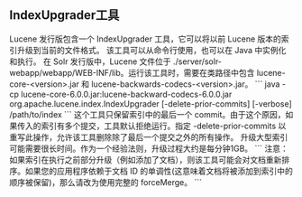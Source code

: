 ## IndexUpgrader工具 
<div class="content-intro view-box ">Lucene 发行版包含一个 IndexUpgrader 工具，它可以将以前 Lucene 版本的索引升级到当前的文件格式。  
该工具可以从命令行使用，也可以在 Java 中实例化和执行。  
在 Solr 发行版中，Lucene 文件位于 ./server/solr-webapp/webapp/WEB-INF/lib。运行该工具时，需要在类路径中包含 lucene-core-&lt;version&gt;.jar 和 lucene-backwards-codecs-&lt;version&gt;.jar。  
```
java -cp lucene-core-6.0.0.jar:lucene-backward-codecs-6.0.0.jar org.apache.lucene.index.IndexUpgrader [-delete-prior-commits] [-verbose] /path/to/index
```
这个工具只保留索引中的最后一个 commit。由于这个原因，如果传入的索引有多个提交，工具默认拒绝运行。指定 -delete-prior-commits 以重写此操作，允许该工具删除除了最后一个提交之外的所有操作。  
升级大型索引可能需要很长时间。作为一个经验法则，升级过程大约是每分钟1GB。  
```
注意：如果索引在执行之前部分升级（例如添加了文档），则该工具可能会对文档重新排序。如果您的应用程序依赖于文档 ID 的单调性(这意味着文档将被添加到索引中的顺序被保留)，那么请改为使用完整的 forceMerge。
```
